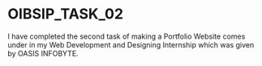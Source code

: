 # OIBSIP_TASK_02
I have completed the second task of making a Portfolio Website comes under in my Web Development and Designing Internship which was given by OASIS INFOBYTE.
